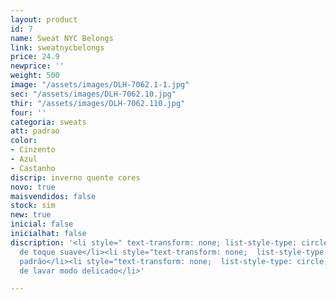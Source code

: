 ```yaml
---
layout: product
id: 7
name: Sweat NYC Belongs
link: sweatnycbelongs
price: 24.9
newprice: ''
weight: 500
image: "/assets/images/DLH-7062.1-1.jpg"
sec: "/assets/images/DLH-7062.10.jpg"
thir: "/assets/images/DLH-7062.110.jpg"
four: ''
categoria: sweats
att: padrao
color:
- Cinzento
- Azul
- Castanho
discrip: inverno quente cores
novo: true
maisvendidos: false
stock: sim
new: true
inicial: false
inicialhat: false
discription: '<li style=" text-transform: none; list-style-type: circle; ">Tecido
  de toque suave</li><li style="text-transform: none;  list-style-type: circle; ">Sweat
  padrão</li><li style="text-transform: none;  list-style-type: circle; ">Máquina
  de lavar modo delicado</li>'

---
```

